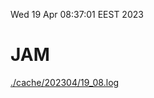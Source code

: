 Wed 19 Apr 08:37:01 EEST 2023
# JAM
<a href='./cache/202304/19_08.log'>./cache/202304/19_08.log</a>
